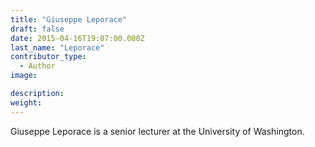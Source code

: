 ```yaml
---
title: "Giuseppe Leporace"
draft: false
date: 2015-04-16T19:07:00.000Z
last_name: "Leporace"
contributor_type:
  - Author
image:

description:
weight:
---
```


Giuseppe Leporace is a senior lecturer at the University of Washington.

